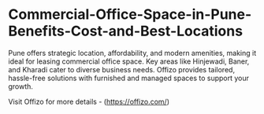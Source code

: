 # Commercial-Office-Space-in-Pune-Benefits-Cost-and-Best-Locations
Pune offers strategic location, affordability, and modern amenities, making it ideal for leasing commercial office space. Key areas like Hinjewadi, Baner, and Kharadi cater to diverse business needs. Offizo provides tailored, hassle-free solutions with furnished and managed spaces to support your growth.

Visit Offizo for more details - (https://offizo.com/)
